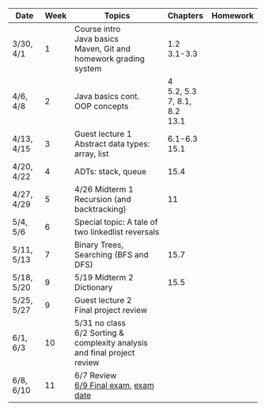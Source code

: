 |  Date | Week | Topics | Chapters | Homework |
| --- | --- | --- | :--- | --- |
| 3/30, 4/1 | 1 | Course intro<br/>Java basics<br/>Maven, Git and homework grading system | 1.2<br/>3.1-3.3 |  |
| 4/6, 4/8 | 2 | Java  basics cont.<br/>OOP concepts | 4<br/>5.2, 5.3<br/>7, 8.1, 8.2<br/>13.1 |   |
| 4/13, 4/15 | 3 | Guest lecture 1<br/> Abstract data types: array, list | 6.1-6.3<br/>15.1 |   |
| 4/20, 4/22 | 4 | ADTs: stack, queue | 15.4 |  |
| 4/27, 4/29 | 5 | 4/26 Midterm 1<br/>Recursion (and backtracking) | 11 |   |
| 5/4, 5/6 | 6 | Special topic: A tale of two linkedlist reversals  | |  |
| 5/11, 5/13 | 7 | Binary Trees, Searching (BFS and DFS) | 15.7 |  |
| 5/18, 5/20 | 9 | 5/19 Midterm 2<br/>Dictionary | 15.5 |  |
| 5/25, 5/27 | 9 | Guest lecture 2<br/> Final project review |  |  |
| 6/1, 6/3 | 10 | 5/31 no class <br/> 6/2 Sorting & complexity analysis and final project review |  |  |
| 6/8, 6/10 | 11 | 6/7 Review<br/>[6/9 Final exam](https://www.uwb.edu/academic-calendar/2020-2021-academic-calendar/dates-of-instruction-2020-2021), [exam date](https://www.uwb.edu/getattachment/academic-calendar/2017-2018-academic-calendar-(1)/final-exam-schedule/Final-Exam-Policy-for-the-School-of-STEM-3-16-18.pdf) |  |  |
